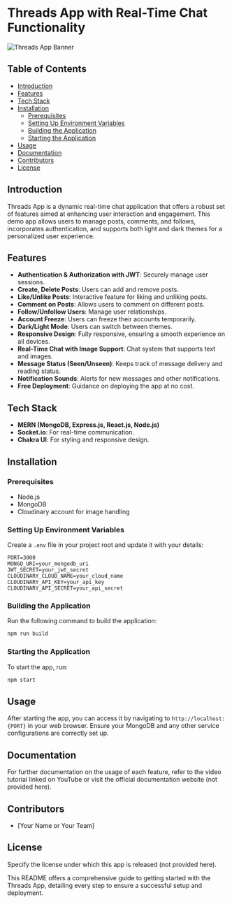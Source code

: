 # Threads App with Real-Time Chat Functionality

![Threads App Banner](https://i.imgur.com/ZE7D1XY.png)

## Table of Contents

-   [Introduction](#introduction)
-   [Features](#features)
-   [Tech Stack](#tech-stack)
-   [Installation](#installation)
    -   [Prerequisites](#prerequisites)
    -   [Setting Up Environment Variables](#setting-up-environment-variables)
    -   [Building the Application](#building-the-application)
    -   [Starting the Application](#starting-the-application)
-   [Usage](#usage)
-   [Documentation](#documentation)
-   [Contributors](#contributors)
-   [License](#license)

## Introduction

Threads App is a dynamic real-time chat application that offers a robust set of features aimed at enhancing user interaction and engagement. This demo app allows users to manage posts, comments, and follows, incorporates authentication, and supports both light and dark themes for a personalized user experience.

## Features

-   **Authentication & Authorization with JWT**: Securely manage user sessions.
-   **Create, Delete Posts**: Users can add and remove posts.
-   **Like/Unlike Posts**: Interactive feature for liking and unliking posts.
-   **Comment on Posts**: Allows users to comment on different posts.
-   **Follow/Unfollow Users**: Manage user relationships.
-   **Account Freeze**: Users can freeze their accounts temporarily.
-   **Dark/Light Mode**: Users can switch between themes.
-   **Responsive Design**: Fully responsive, ensuring a smooth experience on all devices.
-   **Real-Time Chat with Image Support**: Chat system that supports text and images.
-   **Message Status (Seen/Unseen)**: Keeps track of message delivery and reading status.
-   **Notification Sounds**: Alerts for new messages and other notifications.
-   **Free Deployment**: Guidance on deploying the app at no cost.

## Tech Stack

-   **MERN (MongoDB, Express.js, React.js, Node.js)**
-   **Socket.io**: For real-time communication.
-   **Chakra UI**: For styling and responsive design.

## Installation

### Prerequisites

-   Node.js
-   MongoDB
-   Cloudinary account for image handling

### Setting Up Environment Variables

Create a `.env` file in your project root and update it with your details:

```plaintext
PORT=3000
MONGO_URI=your_mongodb_uri
JWT_SECRET=your_jwt_secret
CLOUDINARY_CLOUD_NAME=your_cloud_name
CLOUDINARY_API_KEY=your_api_key
CLOUDINARY_API_SECRET=your_api_secret
```

### Building the Application

Run the following command to build the application:

```bash
npm run build
```

### Starting the Application

To start the app, run:

```bash
npm start
```

## Usage

After starting the app, you can access it by navigating to `http://localhost:{PORT}` in your web browser. Ensure your MongoDB and any other service configurations are correctly set up.

## Documentation

For further documentation on the usage of each feature, refer to the video tutorial linked on YouTube or visit the official documentation website (not provided here).

## Contributors

-   [Your Name or Your Team]

## License

Specify the license under which this app is released (not provided here).

This README offers a comprehensive guide to getting started with the Threads App, detailing every step to ensure a successful setup and deployment.
